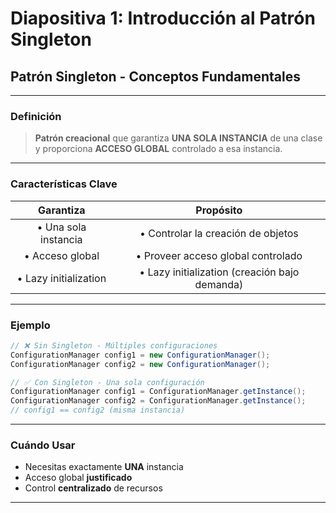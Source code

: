 # Diapositiva 1: Introducción al Patrón Singleton

## Patrón Singleton - Conceptos Fundamentales

---

### Definición

> **Patrón creacional** que garantiza **UNA SOLA INSTANCIA** de una clase y proporciona **ACCESO GLOBAL** controlado a esa instancia.

---

### Características Clave

| **Garantiza** | **Propósito** |
|:-------------:|:-------------:|
| • Una sola instancia | • Controlar la creación de objetos |
| • Acceso global | • Proveer acceso global controlado |
| • Lazy initialization | • Lazy initialization (creación bajo demanda) |

---

###  Ejemplo

```java
// ❌ Sin Singleton - Múltiples configuraciones
ConfigurationManager config1 = new ConfigurationManager();
ConfigurationManager config2 = new ConfigurationManager();

// ✅ Con Singleton - Una sola configuración  
ConfigurationManager config1 = ConfigurationManager.getInstance();
ConfigurationManager config2 = ConfigurationManager.getInstance();
// config1 == config2 (misma instancia)
```

---

###  Cuándo Usar

-  Necesitas exactamente **UNA** instancia
-  Acceso global **justificado**
-  Control **centralizado** de recursos

---
